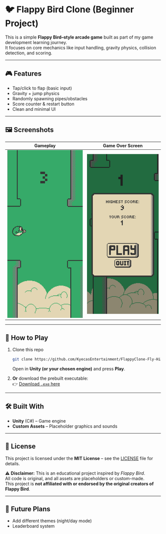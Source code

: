 # 🐦 Flappy Bird Clone (Beginner Project)

This is a simple **Flappy Bird–style arcade game** built as part of my game development learning journey.  
It focuses on core mechanics like input handling, gravity physics, collision detection, and scoring.  

---

## 🎮 Features
- Tap/click to flap (basic input)
- Gravity + jump physics
- Randomly spawning pipes/obstacles
- Score counter & restart button
- Clean and minimal UI

---

## 🖼️ Screenshots

| Gameplay | Game Over Screen |
|----------|------------------|
| ![Gameplay Screenshot](images/gameplay.png) | ![Game Over Screenshot](images/gameover.png) |


---

## 🚀 How to Play
1. Clone this repo  
   ```bash
   git clone https://github.com/KyecasEntertainment/FlappyClone-Fly-High-.git
   ```
   Open in **Unity (or your chosen engine)** and press **Play**.  

2. **Or** download the prebuilt executable:  
   👉 [Download `.exe` here](https://github.com/KyecasEntertainment/FlappyClone-Fly-High-/releases)  

---

## 🛠️ Built With
- **Unity** (C#) – Game engine  
- **Custom Assets** – Placeholder graphics and sounds  

---

## 📜 License
This project is licensed under the **MIT License** – see the [LICENSE](LICENSE) file for details.  

⚠️ **Disclaimer:** This is an educational project inspired by *Flappy Bird*.  
All code is original, and all assets are placeholders or custom-made.  
This project is **not affiliated with or endorsed by the original creators of Flappy Bird**.  

---

## 🌟 Future Plans
- Add different themes (night/day mode)  
- Leaderboard system  

